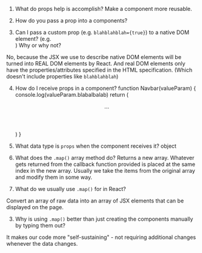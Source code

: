 1. What do props help is accomplish?
Make a component more reusable.

2. How do you pass a prop into a components?
<MyAwesomeHeader title="???" />

3. Can I pass a custom prop (e.g. `blahblahblah={true}`) to a native
   DOM element? (e.g. <div blahblahblah={true}>) Why or why not?

  No, because the JSX we use to describe native DOM elements will
be turned into REAL DOM elements by React. And real DOM elements
only have the properties/attributes specified in the HTML specification.
(Which doesn't include properties like `blahblahblah`)


4. How do I receive props in a component?
function Navbar(valueParam) {
    console.log(valueParam.blabalbalab)
    return (
        <header>
            ...
        </header>
    )
}

5. What data type is `props` when the component receives it?
object 

1. What does the `.map()` array method do?
Returns a new array. Whatever gets returned from the callback
function provided is placed at the same index in the new array.
Usually we take the items from the original array and modify them
in some way.


2. What do we usually use `.map()` for in React?

Convert an array of raw data into an array of JSX elements
that can be displayed on the page.

3. Why is using `.map()` better than just creating the components
   manually by typing them out?

It makes our code more "self-sustaining" - not requiring
additional changes whenever the data changes.